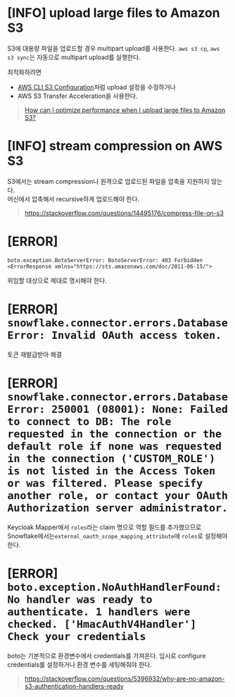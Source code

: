 # [INFO] upload large files to Amazon S3
S3에 대용량 파일을 업로드할 경우 multipart upload를 사용한다. 
`aws s3 cp`, `aws s3 sync`는 자동으로 multipart upload를 실행한다. 

최적화하려면
- [AWS CLI S3 Configuration](https://docs.aws.amazon.com/cli/latest/topic/s3-config.html)처럼 upload 설정을 수정하거나
- AWS S3 Transfer Acceleration을 사용한다.

> [How can I optimize performance when I upload large files to Amazon S3?](https://aws.amazon.com/premiumsupport/knowledge-center/s3-upload-large-files/?nc1=h_ls)

# [INFO] stream compression on AWS S3
S3에서는 stream compression나 원격으로 업로드된 파일을 압축을 지원하지 않는다.  
머신에서 압축해서 recursive하게 업로드해야 한다.
>https://stackoverflow.com/questions/14495176/compress-file-on-s3

# [ERROR] 
```
boto.exception.BotoServerError: BotoServerError: 403 Forbidden
<ErrorResponse xmlns="https://sts.amazonaws.com/doc/2011-06-15/">
```
위임할 대상으로 제대로 명시해야 한다.

# [ERROR] `snowflake.connector.errors.DatabaseError: Invalid OAuth access token.`
토큰 재발급받아 해결

# [ERROR] `snowflake.connector.errors.DatabaseError: 250001 (08001): None: Failed to connect to DB: The role requested in the connection or the default role if none was requested in the connection ('CUSTOM_ROLE') is not listed in the Access Token or was filtered. Please specify another role, or contact your OAuth Authorization server administrator.`

Keycloak Mapper에서 `roles`라는 claim 명으로 역할 필드를 추가했으므로 Snowflake에서는`external_oauth_scope_mapping_attribute`에 `roles`로 설정해야 한다.

# [ERROR] `boto.exception.NoAuthHandlerFound: No handler was ready to authenticate. 1 handlers were checked. ['HmacAuthV4Handler'] Check your credentials`
boto는 기본적으로 환경변수에서 credentials를 가져온다. 임시로 configure credentials를 설정하거나 환경 변수를 세팅해줘야 한다.  
> https://stackoverflow.com/questions/5396932/why-are-no-amazon-s3-authentication-handlers-ready
